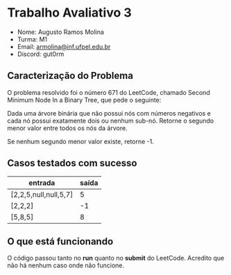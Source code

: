 # Trabalho Avaliativo 3
- Nome: Augusto Ramos Molina
- Turma: M1 
- Email: armolina@inf.ufpel.edu.br
- Discord: gut0rm

## Caracterização do Problema

O problema resolvido foi o número 671 do LeetCode, chamado Second Minimum Node In a Binary Tree, que pede o seguinte:

Dada uma árvore binária que não possui nós com números negativos e cada nó possui exatamente dois ou nenhum sub-nó. Retorne o segundo menor valor entre todos os nós da árvore.

Se nenhum segundo menor valor existe, retorne -1.

## Casos testados com sucesso

| entrada | saída |
|-|-|
| [2,2,5,null,null,5,7] | 5 |
| [2,2,2] | -1 |
| [5,8,5] | 8 |

## O que está funcionando

O código passou tanto no **run** quanto no **submit** do LeetCode. Acredito que não há nenhum caso onde não funcione.